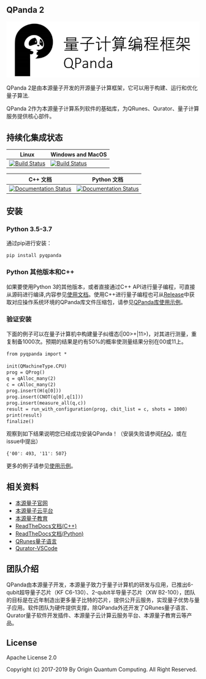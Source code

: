 ## QPanda 2

![图片: ](./Documentation/img/1.png)

QPanda 2是由本源量子开发的开源量子计算框架，它可以用于构建、运行和优化量子算法.

QPanda 2作为本源量子计算系列软件的基础库，为QRunes、Qurator、量子计算服务提供核心部件。

## 持续化集成状态
| Linux                | Windows and MacOS|
|-------------------------|------------------|
[![Build Status](https://travis-ci.org/OriginQ/QPanda-2.svg?branch=master)](https://travis-ci.org/OriginQ/QPanda-2)        |    [![Build Status](https://dev.azure.com/yekongxiaogang/QPanda2/_apis/build/status/OriginQ.QPanda-2?branchName=master)](https://dev.azure.com/yekongxiaogang/QPanda2/_build/latest?definitionId=4&branchName=master)   

| C++ 文档         | Python 文档 |
|-------------------------|-----------------|
 | [![Documentation Status](https://readthedocs.org/projects/qpanda-toturial/badge/?version=latest)](https://qpanda-toturial.readthedocs.io/zh/latest/?badge=latest)      | [![Documentation Status](https://readthedocs.org/projects/pyqpanda-toturial/badge/?version=latest)](https://pyqpanda-toturial.readthedocs.io/zh/latest/?badge=latest)    

## 安装
### Python 3.5-3.7
通过pip进行安装：

    pip install pyqpanda
    
### Python 其他版本和C++

如果要使用Python 3的其他版本，或者直接通过C++ API进行量子编程，可直接从源码进行编译,内容参见[使用文档](https://qpanda-toturial.readthedocs.io/zh/latest/)。使用C++进行量子编程也可从[Release](https://github.com/OriginQ/QPanda-2/releases)中获取对应操作系统环境的QPanda库文件压缩包，请参见[QPanda库使用示例](https://github.com/OriginQ/QPanda-Example)。

### 验证安装
下面的例子可以在量子计算机中构建量子纠缠态(|00>+|11>)，对其进行测量，重复制备1000次。预期的结果是约有50%的概率使测量结果分别在00或11上。

    from pyqpanda import *

    init(QMachineType.CPU)
    prog = QProg()
    q = qAlloc_many(2)
    c = cAlloc_many(2)
    prog.insert(H(q[0]))
    prog.insert(CNOT(q[0],q[1]))
    prog.insert(measure_all(q,c))
    result = run_with_configuration(prog, cbit_list = c, shots = 1000)
    print(result)
    finalize()

观察到如下结果说明您已经成功安装QPanda！（安装失败请参阅[FAQ](https://pyqpanda-toturial.readthedocs.io/zh/latest/)，或在issue中提出）
    
    {'00': 493, '11': 507}
    
更多的例子请参见[使用示例](https://github.com/OriginQ/QPanda-Example)。

## 相关资料

 - [本源量子官网](http://originqc.com.cn/)
 - [本源量子云平台](http://www.qubitonline.cn/)
 - [本源量子教育](https://learn-quantum.com/EDU/index.html)
 - [ReadTheDocs文档(C++)](https://qpanda-toturial.readthedocs.io/zh/latest/)
 - [ReadTheDocs文档(Python)](https://pyqpanda-toturial.readthedocs.io/zh/latest/)
 - [QRunes量子语言](https://qrunes-tutorial.readthedocs.io/en/latest/)
 - [Qurator-VSCode](https://qurator-vscode.readthedocs.io/zh_CN/latest/)


## 团队介绍

QPanda由本源量子开发，本源量子致力于量子计算机的研发与应用，已推出6-qubit超导量子芯片（KF C6-130）、2-qubit半导量子芯片（XW B2-100），团队的目标是在近年制造出更多量子比特的芯片，提供公开云服务，实现量子优势与量子应用。软件团队为硬件提供支撑，除QPanda外还开发了QRunes量子语言、Qurator量子软件开发插件、本源量子云计算云服务平台、本源量子教育云等产品。

 ## License
 Apache License 2.0

 Copyright (c) 2017-2019 By Origin Quantum Computing. All Right Reserved.
